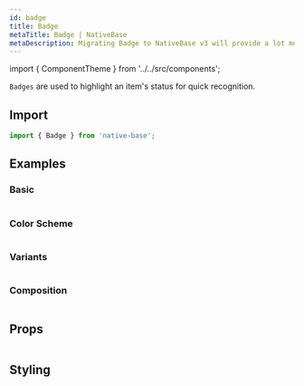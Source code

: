 ```yaml
---
id: badge
title: Badge
metaTitle: Badge | NativeBase
metaDescription: Migrating Badge to NativeBase v3 will provide a lot more design, size, variant, and customization, options. More on migrating Badge components in this document.
---
```


import { ComponentTheme } from '../../src/components';

`Badges` are used to highlight an item's status for quick recognition.

## Import

```jsx
import { Badge } from 'native-base';
```

## Examples

### Basic

```ComponentSnackPlayer path=composites,Badge,usage.tsx

```

### Color Scheme

```ComponentSnackPlayer path=composites,Badge,color.tsx

```

### Variants

```ComponentSnackPlayer path=composites,Badge,variants.tsx

```

### Composition

```ComponentSnackPlayer path=composites,Badge,composition.tsx

```

## Props

```ComponentPropTable path=composites,Badge,index.tsx

```

## Styling

<ComponentTheme name="badge" />
